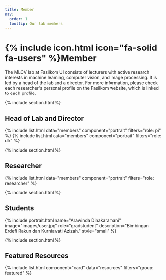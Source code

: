 ```yaml
---
title: Member
nav:
  order: 1
  tooltip: Our lab members
---
```


# {% include icon.html icon="fa-solid fa-users" %}Member

The MLCV lab at Fasilkom UI consists of lecturers with active research interests in machine learning, computer vision, and image processing. It is led by a head of the lab and a director. For more information, please check each researcher's personal profile on the Fasilkom website, which is linked to each profile.

{% include section.html %}
## Head of Lab and Director
{% include list.html data="members" component="portrait" filters="role: pi" %}
{% include list.html data="members" component="portrait" filters="role: dir" %}

{% include section.html %}
## Researcher
{% include list.html data="members" component="portrait" filters="role: researcher" %}

{% include section.html %}
## Students
{% include portrait.html name="Arawinda Dinakaramani" image="images/user.jpg" role="gradstudent" description="Bimbingan Erdefi Rakun dan Kurniawati Azizah." style="small" %}

{% include section.html %}
## Featured Resources
{% include list.html component="card" data="resources" filters="group: featured" %}


